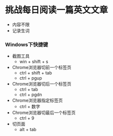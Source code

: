 # 挑战每日阅读一篇英文文章
* 内容不限
* 记录生词

### Windows下快捷键
* 截图工具 
  * win + shift + s
* Chrome浏览器切前一个标签页
  * ctrl + shift + tab
  * ctrl + pgup
* Chrome浏览器切后一个标签页
  * ctrl + tab
  * ctrl + pgdn
* Chrome浏览器指定标签页
  * ctrl + 数字
* Chrome浏览器切最后一个标签页
  * ctrl + 9
* 切页面
  * alt + tab